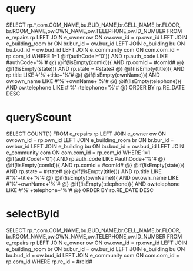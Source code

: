 query
===
SELECT rp.*,com.COM_NAME,bu.BUD_NAME,br.CELL_NAME,br.FLOOR,
br.ROOM_NAME,ow.OWN_NAME,ow.TELEPHONE,ow.ID_NUMBER FROM e_repairs rp 
LEFT JOIN e_owner ow ON ow.own_id = rp.own_id
LEFT JOIN e_building_room br ON br.bur_id = ow.bur_id
LEFT JOIN e_building bu ON bu.bud_id = ow.bud_id
LEFT JOIN e_community com ON com.com_id = rp.com_id WHERE 1=1 
@if(authCode!='0'){
    AND rp.auth_code LIKE #authCode+'%'#
@}
@if(!isEmpty(comId)){
    AND rp.comId = #comId#
@}
@if(!isEmpty(state)){
    AND rp.state = #state#
@}
@if(!isEmpty(title)){
    AND rp.title LIKE #'%'+title+'%'#
@}
@if(!isEmpty(ownName)){
    AND ow.own_name LIKE #'%'+ownName+'%'#
@}
@if(!isEmpty(telephone)){
    AND ow.telephone LIKE #'%'+telephone+'%'#
@}
ORDER BY rp.RE_DATE DESC

query$count
===
SELECT COUNT(1) FROM e_repairs rp 
LEFT JOIN e_owner ow ON ow.own_id = rp.own_id
LEFT JOIN e_building_room br ON br.bur_id = ow.bur_id
LEFT JOIN e_building bu ON bu.bud_id = ow.bud_id
LEFT JOIN e_community com ON com.com_id = rp.com_id WHERE 1=1 
@if(authCode!='0'){
    AND rp.auth_code LIKE #authCode+'%'#
@}
@if(!isEmpty(comId)){
    AND rp.comId = #comId#
@}
@if(!isEmpty(state)){
    AND rp.state = #state#
@}
@if(!isEmpty(title)){
    AND rp.title LIKE #'%'+title+'%'#
@}
@if(!isEmpty(ownName)){
    AND ow.own_name LIKE #'%'+ownName+'%'#
@}
@if(!isEmpty(telephone)){
    AND ow.telephone LIKE #'%'+telephone+'%'#
@}
ORDER BY rp.RE_DATE DESC

selectById
===
SELECT rp.*,com.COM_NAME,bu.BUD_NAME,br.CELL_NAME,br.FLOOR,
br.ROOM_NAME,ow.OWN_NAME,ow.TELEPHONE,ow.ID_NUMBER FROM e_repairs rp 
LEFT JOIN e_owner ow ON ow.own_id = rp.own_id
LEFT JOIN e_building_room br ON br.bur_id = ow.bur_id
LEFT JOIN e_building bu ON bu.bud_id = ow.bud_id
LEFT JOIN e_community com ON com.com_id = rp.com_id 
WHERE rp.re_id = #reId#
